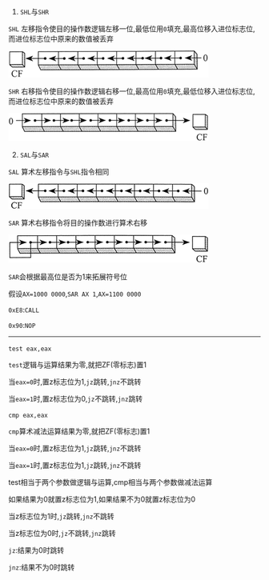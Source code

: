 1. `SHL`与`SHR`

`SHL` 左移指令使目的操作数逻辑左移一位,最低位用`0`填充,最高位移入进位标志位,而进位标志位中原来的数值被丢弃

![](img/SHL.gif)

`SHR` 右移指令使目的操作数逻辑右移一位,最高位用`0`填充,最低位移入进位标志位,而进位标志位中原来的数值被丢弃

![](img/SHR.gif)

2. `SAL`与`SAR`

`SAL` 算术左移指令与`SHL`指令相同

![](img/SAL.gif)

`SAR` 算术右移指令将目的操作数进行算术右移

![](img/SAR.gif)

`SAR`会根据最高位是否为1来拓展符号位

假设`AX=1000 0000`,`SAR AX 1`,`AX=1100 0000`

`0xE8`:`CALL`

`0x90`:`NOP`

---

`test eax,eax`

`test`逻辑与运算结果为零,就把ZF(零标志)置1

当`eax=0`时,置z标志位为1,`jz`跳转,`jnz`不跳转

当`eax=1`时,置z标志位为0,`jz`不跳转,`jnz`跳转

`cmp eax,eax`

`cmp`算术减法运算结果为零,就把ZF(零标志)置1

当`eax=0`时,置z标志位为1,`jz`跳转,`jnz`不跳转

当`eax=1`时,置z标志位为1,`jz`跳转,`jnz`不跳转

test相当于两个参数做逻辑与运算,cmp相当与两个参数做减法运算

如果结果为0就置z标志位为1,如果结果不为0就置z标志位为0

当z标志位为1时,`jz`跳转,`jnz`不跳转

当z标志位为0时,`jz`不跳转,`jnz`跳转

`jz`:结果为0时跳转

`jnz`:结果不为0时跳转
